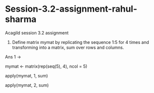 # Session-3.2-assignment-rahul-sharma
Acagild session 3.2 assignment

1. Define matrix mymat by replicating the sequence 1:5 for 4 times and transforming into a matrix, sum
over rows and columns.

Ans 1 ->

mymat <- matrix(rep(seq(5), 4), ncol = 5)

apply(mymat, 1, sum)

apply(mymat, 2, sum)

